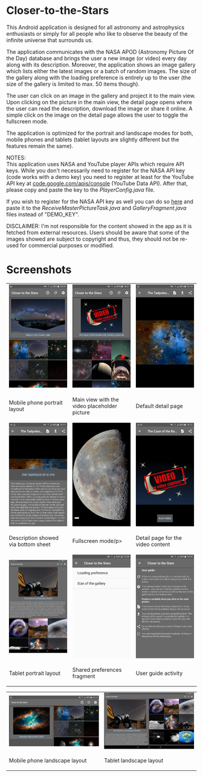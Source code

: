 # Closer-to-the-Stars
<p>This Android application is designed for all astronomy and astrophysics enthusiasts or simply for all people who like to observe 
the beauty of the infinite universe that surrounds us.</p><p>The application communicates with the NASA APOD (Astronomy Picture Of the Day)
database and brings the user a new image (or video) every day along with its description. Moreover, the application shows an image gallery
which lists either the latest images or a batch of random images. The size of the gallery along with the loading preference is entirely 
up to the user (the size of the gallery is limited to max. 50 items though).</p>
<p>The user can click on an image in the gallery and project it to the main view. Upon clicking on the picture in the main view, the detail 
page opens where the user can read the description, download the image or share it online. A simple click on the image on the detail page
allows the user to toggle the fullscreen mode.</p>
<p>The application is optimized for the portrait and landscape modes for both, mobile phones and tablets (tablet layouts are slightly 
different but the features remain the same).</p>
<p>NOTES:<br>This application uses NASA and YouTube player APIs which require API keys. While you don't necessarily need to register for 
the NASA API key (code works with a demo key) you need to register at least for the YouTube API key at <a href="code.google.com/apis/console">
code.google.com/apis/console</a> (YouTube Data API). After that, please copy and paste the key to the <i>PlayerConfig.java</i> file.</p>
<p>If you wish to register for the NASA API key as well you can do so <a href="https://api.nasa.gov/index.html#apply-for-an-api-key">here</a>
and paste it to the <i>ReceiveMasterPictureTask.java</i> and <i>GalleryFragment.java</i> files instead of "DEMO_KEY".</p>
<p>DISCLAIMER: I'm not responsible for the content showed in the app as it is fetched from external resources. Users should be aware that 
some of the images showed are subject to copyright and thus, they should not be re-used for commercial purposes or modified.</p>
<h1>Screenshots</h1>
<table style="font-size:14px;">
<tbody>
<tr>
<td width="33%">
  <img src="https://raw.githubusercontent.com/PavolBriatka/Closer-to-the-Stars/master/screenshots/01_phone_portrait.png"></td>
<td width="33%">
  <img src="https://raw.githubusercontent.com/PavolBriatka/Closer-to-the-Stars/master/screenshots/03_phone_portrait_video_placeholder.png"></td>  
  <td width="33%">
    <img src="https://raw.githubusercontent.com/PavolBriatka/Closer-to-the-Stars/master/screenshots/04_detail_page_default.png"></td>
</tr>
  <tr>
  <td width="33%"><p>Mobile phone portrait layout</p></td>
    <td width="33%"><p>Main view with the video placeholder picture</p></td>
      <td width="33%"><p>Default detail page</p></td>
  </tr>
<tr>
<td width="33%">
  <img src="https://raw.githubusercontent.com/PavolBriatka/Closer-to-the-Stars/master/screenshots/05_bottom_sheet_description.png"></td>
<td width="33%">
  <img src="https://raw.githubusercontent.com/PavolBriatka/Closer-to-the-Stars/master/screenshots/06_fullscreen_mode.png"></td>  
  <td width="33%">
    <img src="https://raw.githubusercontent.com/PavolBriatka/Closer-to-the-Stars/master/screenshots/07_video_portrait_detail.png"></td>
</tr>
  <tr>
  <td width="33%"><p>Description showed via bottom sheet</p></td>
    <td width="33%"><p>Fullscreen mode/p></td>
      <td width="33%"><p>Detail page for the video content</p></td>
  </tr>
  <tr>
<td width="33%">
  <img src="https://raw.githubusercontent.com/PavolBriatka/Closer-to-the-Stars/master/screenshots/08_tablet_portrait.png"></td>
<td width="33%">
  <img src="https://raw.githubusercontent.com/PavolBriatka/Closer-to-the-Stars/master/screenshots/10_shared_preferences_fragment.png"></td>  
  <td width="33%">
    <img src="https://raw.githubusercontent.com/PavolBriatka/Closer-to-the-Stars/master/screenshots/11_user_guide_activity.png"></td>
</tr>
  <tr>
  <td width="33%"><p>Tablet portrait layout</p></td>
    <td width="33%"><p>Shared preferences fragment</p></td>
      <td width="33%"><p>User guide activity</p></td>
  </tr>
</tbody>
</table>
<table>
<tbody>
     <tr>
<td width="50%">
  <img src="https://raw.githubusercontent.com/PavolBriatka/Closer-to-the-Stars/master/screenshots/02_phone_landscape.png"></td>
<td width="50%">
  <img src="https://raw.githubusercontent.com/PavolBriatka/Closer-to-the-Stars/master/screenshots/09_tablet_landscape.png"></td>  
</tr>
  <tr>
  <td width="50%"><p>Mobile phone landscape layout</p></td>
    <td width="50%"><p>Tablet landscape layout</p></td>
  </tr>
  </tbody>
</table>
